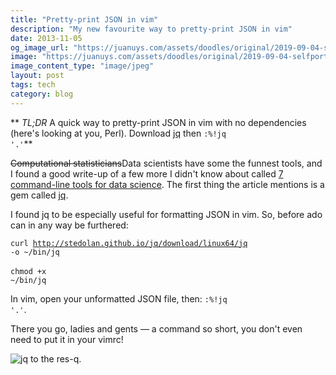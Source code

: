 ```yaml
---
title: "Pretty-print JSON in vim"
description: "My new favourite way to pretty-print JSON in vim"
date: 2013-11-05
og_image_url: "https://juanuys.com/assets/doodles/original/2019-09-04-selfportrait.png"
image: "https://juanuys.com/assets/doodles/original/2019-09-04-selfportrait.png"
image_content_type: "image/jpeg"
layout: post
tags: tech
category: blog
---
```



** *TL;DR* A quick way to pretty-print JSON in vim with no dependencies (here's looking at you, Perl). Download [jq](http://stedolan.github.io/jq/) then <code>:%!jq '.'</code>**

<del>Computational statisticians</del>Data scientists have some the funnest tools, and I found a good write-up of a few more I didn't know about called [7 command-line tools for data science](http://jeroenjanssens.com/2013/09/19/seven-command-line-tools-for-data-science.html). The first thing the article mentions is a gem called [jq](http://stedolan.github.io/jq/).

I found jq to be especially useful for formatting JSON in vim. So, before ado can in any way be furthered:

<code>curl http://stedolan.github.io/jq/download/linux64/jq -o ~/bin/jq</code>
<span style='display:block;'>&nbsp;</span>
<code>chmod +x ~/bin/jq</code>

In vim, open your unformatted JSON file, then: <code>:%!jq '.'</code>.

There you go, ladies and gents &mdash; a command so short, you don't even need to put it in your vimrc!

![jq to the res-q.](https://opyate.com/assets/photograms/original/2013-11-05-another-photo-for-my-blog--apologies-if-i-bore-my-instagram-followers----.jpg)

